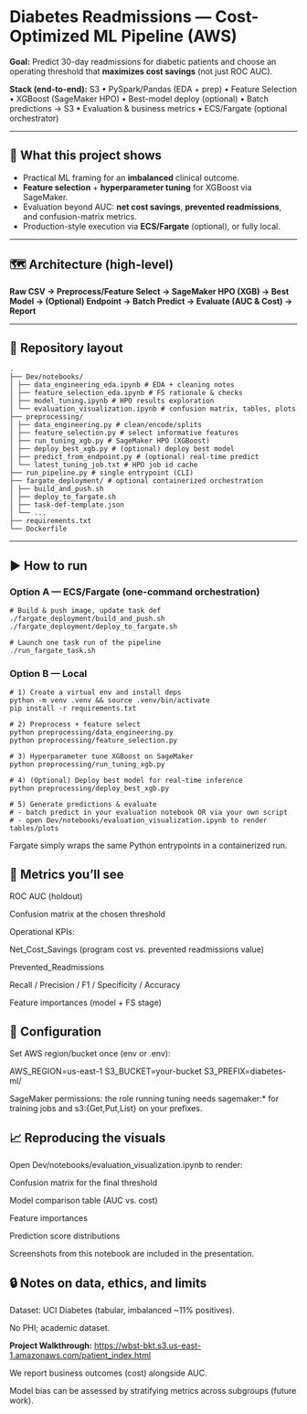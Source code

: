 # Diabetes Readmissions — Cost-Optimized ML Pipeline (AWS)

**Goal:** Predict 30-day readmissions for diabetic patients and choose an operating threshold that **maximizes cost savings** (not just ROC AUC).

**Stack (end-to-end):** S3 • PySpark/Pandas (EDA + prep) • Feature Selection • XGBoost (SageMaker HPO) • Best-model deploy (optional) • Batch predictions → S3 • Evaluation & business metrics • ECS/Fargate (optional orchestrator)

---

## 🔎 What this project shows
- Practical ML framing for an **imbalanced** clinical outcome.
- **Feature selection** + **hyperparameter tuning** for XGBoost via SageMaker.
- Evaluation beyond AUC: **net cost savings**, **prevented readmissions**, and confusion-matrix metrics.
- Production-style execution via **ECS/Fargate** (optional), or fully local.

---

## 🗺️ Architecture (high-level)

**Raw CSV → Preprocess/Feature Select → SageMaker HPO (XGB) → Best Model → (Optional) Endpoint → Batch Predict → Evaluate (AUC & Cost) → Report**


---

## 📂 Repository layout
```
.
├── Dev/notebooks/
│ ├── data_engineering_eda.ipynb # EDA + cleaning notes
│ ├── feature_selection_eda.ipynb # FS rationale & checks
│ ├── model_tuning.ipynb # HPO results exploration
│ └── evaluation_visualization.ipynb # confusion matrix, tables, plots
├── preprocessing/
│ ├── data_engineering.py # clean/encode/splits
│ ├── feature_selection.py # select informative features
│ ├── run_tuning_xgb.py # SageMaker HPO (XGBoost)
│ ├── deploy_best_xgb.py # (optional) deploy best model
│ ├── predict_from_endpoint.py # (optional) real-time predict
│ └── latest_tuning_job.txt # HPO job id cache
├── run_pipeline.py # single entrypoint (CLI)
├── fargate_deployment/ # optional containerized orchestration
│ ├── build_and_push.sh
│ ├── deploy_to_fargate.sh
│ ├── task-def-template.json
│ └── ...
├── requirements.txt
└── Dockerfile
```


---

## ▶️ How to run

### Option A — ECS/Fargate (one-command orchestration)

```
# Build & push image, update task def
./fargate_deployment/build_and_push.sh
./fargate_deployment/deploy_to_fargate.sh

# Launch one task run of the pipeline
./run_fargate_task.sh
```

### Option B — Local

```
# 1) Create a virtual env and install deps
python -m venv .venv && source .venv/bin/activate
pip install -r requirements.txt

# 2) Preprocess + feature select
python preprocessing/data_engineering.py
python preprocessing/feature_selection.py

# 3) Hyperparameter tune XGBoost on SageMaker
python preprocessing/run_tuning_xgb.py

# 4) (Optional) Deploy best model for real-time inference
python preprocessing/deploy_best_xgb.py

# 5) Generate predictions & evaluate
# - batch predict in your evaluation notebook OR via your own script
# - open Dev/notebooks/evaluation_visualization.ipynb to render tables/plots
```



Fargate simply wraps the same Python entrypoints in a containerized run.

## 🧪 Metrics you’ll see

ROC AUC (holdout)

Confusion matrix at the chosen threshold

Operational KPIs:

Net_Cost_Savings (program cost vs. prevented readmissions value)

Prevented_Readmissions

Recall / Precision / F1 / Specificity / Accuracy

Feature importances (model + FS stage)

## 🧰 Configuration

Set AWS region/bucket once (env or .env):

AWS_REGION=us-east-1
S3_BUCKET=your-bucket
S3_PREFIX=diabetes-ml/


SageMaker permissions: the role running tuning needs sagemaker:* for training jobs and s3:{Get,Put,List} on your prefixes.

## 📈 Reproducing the visuals

Open Dev/notebooks/evaluation_visualization.ipynb to render:

Confusion matrix for the final threshold

Model comparison table (AUC vs. cost)

Feature importances

Prediction score distributions

Screenshots from this notebook are included in the presentation.

## 🔒 Notes on data, ethics, and limits

Dataset: UCI Diabetes (tabular, imbalanced ~11% positives).

No PHI; academic dataset.

**Project Walkthrough:**
https://wbst-bkt.s3.us-east-1.amazonaws.com/patient_index.html

We report business outcomes (cost) alongside AUC.

Model bias can be assessed by stratifying metrics across subgroups (future work).

